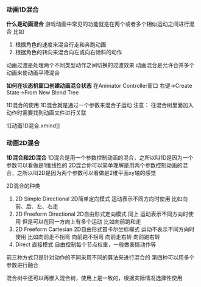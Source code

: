 ### 动画1D混合

**什么是动画混合**
游戏动画中常见的功能就是在两个或者多个相似运动之间进行混合
比如
1. 根据角色的速度来混合行走和奔跑动画
2. 根据角色的转向来混合向左或向右倾斜的动作

动画过渡是处理两个不同类型动作之间切换的过渡效果
动画混合是允许合并多个动画来使动画平滑混合

**如何在状态机窗口创建动画混合状态**
在Animator Controller窗口 右键->Create State->From New Blend Tree

1D混合的使用
1D混合就是通过一个参数来混合子运动
注意：
往混合树里面加入动作时需要找到动画文件进行关联

![[动画1D混合.xmind]]

### 动画2D混合

**1D混合和2D混合**
1D混合是用一个参数控制动画的混合，之所以叫1D是因为一个参数可以看做是1维线性的
2D混合你可以简单理解是用两个参数控制动画的混合，之所以叫2D是因为两个参数可以看做是2维平面xy轴的感觉

2D混合的种类
1. 2D Simple Directional       2D简单定向模式  运动表示不同方向时使用 比如向前、后、左、右走
2. 2D Freeform Directional   2D自由形式定向模式   同上 运动表示不同方向时使用 但是可以在同一方向上有多个运动 比如向前跑和走
3. 2D Freeform Cartesian     2D自由形式笛卡尔坐标模式  运动不表示不同方向时使用 比如向前走不拐弯 向前跑不拐弯 向前走右转 向前跑右转
4. Direct                                 直接模式   自由控制每个节点权重，一般做表情动作等

前三种方式只是针对动作的不同采用不同的算法来进行混合的
第四种可以用多个参数进行融合

混合树中还可以再嵌入混合树，使用上是一致的，根据实际情况选择性使用